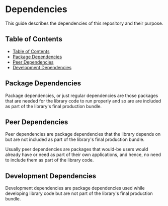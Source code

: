 # Dependencies

This guide describes the dependencies of this repository and their purpose.

## Table of Contents

- [Table of Contents](#table-of-contents)
- [Package Dependencies](#package-dependencies)
- [Peer Dependencies](#peer-dependencies)
- [Development Dependencies](#development-dependencies)

## Package Dependencies

Package dependencies, or just regular dependencies are those packages that are needed for the
library code to run properly and so are are included as part of the library's final production bundle.

## Peer Dependencies

Peer dependencies are package dependencies that the library depends on
but are not included as part of the library's final production bundle.

Usually peer dependencies are packages that would-be users would already have or need
as part of their own applications, and hence, no need to include them as part of
the library code.



## Development Dependencies

Development dependencies are package dependencies used while developing library code
but are not part of the library's final production bundle.
